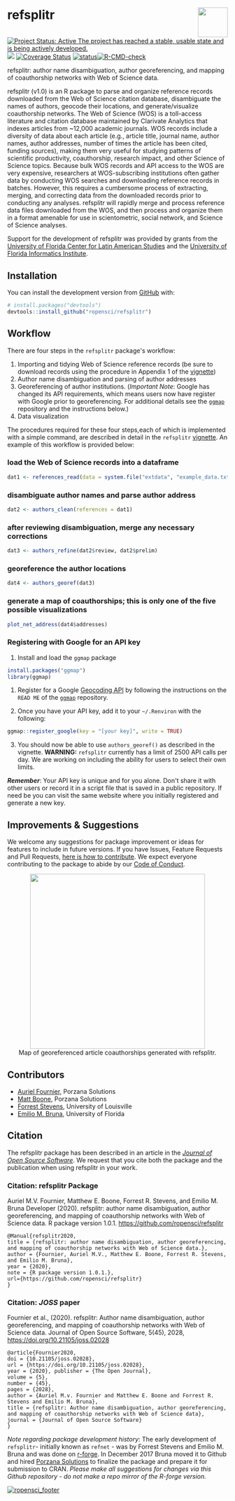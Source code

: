 # refsplitr <img src="man/figures/logo.png" align="right" height="68" />
<!-- badges: start -->

[![Project Status: Active The project has reached a stable, usable state and is being actively developed.](http://www.repostatus.org/badges/latest/active.svg)](http://www.repostatus.org/#active)[![](https://badges.ropensci.org/256_status.svg)](https://github.com/ropensci/onboarding/issues/256)
[![Coverage Status](https://coveralls.io/repos/github/ropensci/refsplitr/badge.svg?branch=master)](https://coveralls.io/github/ropensci/refsplitr?branch=master)
[![status](https://joss.theoj.org/papers/3e46a4970fea0da996251617d2fa85ca/status.svg)](https://joss.theoj.org/papers/3e46a4970fea0da996251617d2fa85ca)[![R-CMD-check](https://github.com/embruna/refsplitr/workflows/R-CMD-check/badge.svg)](https://github.com/embruna/refsplitr/actions)
<!-- badges: end -->
             
refsplitr: author name disambiguation, author georeferencing, and mapping of coauthorship networks with Web of Science data. 

refsplitr (v1.0) is an R package to parse and organize reference records downloaded from the Web of Science citation database, disambiguate the names of authors, geocode their locations, and generate/visualize coauthorship networks. The Web of Science (WOS) is a toll-access literature and citation database maintained by Clarivate Analytics that indexes articles from ~12,000 academic journals. WOS records  include a diversity of data about each article (e.g., article title, journal name, author names, author addresses, number of times the article has been cited, funding sources), making them very useful for studying patterns of scientific productivity, coauthorship, research impact, and other Science of Science topics. Because bulk WOS records and API access to the WOS are very expensive, researchers at WOS-subscribing institutions often gather data by conducting WOS searches and downloading reference records in batches. However, this requires a cumbersome process of extracting, merging, and correcting data from the downloaded records prior to conducting any analyses. refsplitr will rapidly merge and process reference data files downloaded from the WOS, and then process and organize them in a format amenable for use in scientometric, social network, and Science of Science analyses. 

Support for the development of refsplitr was provided by grants from the [University of Florida Center for Latin American Studies](http://www.latam.ufl.edu/) and the [University of Florida Informatics Institute](https://informatics.institute.ufl.edu/).

## Installation

You can install the development version from [GitHub](https://github.com/) with:

``` r
# install.packages("devtools")
devtools::install_github("ropensci/refsplitr")
```

## Workflow

There are four steps in the `refsplitr` package's workflow:

1.  Importing and tidying Web of Science reference records (be sure to download records using the procedure in Appendix 1 of the [vignette](https://docs.ropensci.org/refsplitr/articles/refsplitr.html))
2.  Author name disambiguation and parsing of author addresses
3.  Georeferencing of author institutions. (*Important Note*: Google has changed its API requirements, which means users now have register with Google prior to georeferencing. For additional details see the [`ggmap`](https://github.com/dkahle/ggmap) repository and the instructions below.)
4.  Data visualization

The procedures required for these four steps,each of which is implemented with a simple command, are described in detail in the `refsplitr` [vignette](https://docs.ropensci.org/refsplitr/articles/refsplitr.html). An example of this workflow is provided below:


### load the Web of Science records into a dataframe
```r 
dat1 <- references_read(data = system.file("extdata", "example_data.txt", package = "refsplitr"), dir = FALSE)  
```
### disambiguate author names and parse author address
```r 
dat2 <- authors_clean(references = dat1)
```

### after reviewing disambiguation, merge any necessary corrections
```r 
dat3 <- authors_refine(dat2$review, dat2$prelim)
```
### georeference the author locations
```r 
dat4 <- authors_georef(dat3)
```
### generate a map of coauthorships; this is only one of the five possible visualizations  
```r 
plot_net_address(dat4$addresses) 
```

### Registering with Google for an API key

1.  Install and load the `ggmap` package  

```r
install.packages("ggmap")
library(ggmap)
```

1.  Register for a Google [Geocoding API](https://developers.google.com/maps/documentation/geocoding/overview) by following the instructions on the `READ ME` of the [`ggmap`](https://github.com/dkahle/ggmap) repository.

2.  Once you have your API key, add it to your `~/.Renviron` with the following:

```r 
ggmap::register_google(key = "[your key]", write = TRUE)
```

3. You should now be able to use `authors_georef()` as described in the vignette. **WARNING:** `refsplitr` currently has a limit of 2500 API calls per day. We are working on including the ability for users to select their own limits.

***Remember***: Your API key is unique and for you alone. Don't share it with other users or record it in a script file that is saved in a public repository. If need be you can visit the same website where you initially registered and generate a new key.


## Improvements & Suggestions

We welcome any suggestions for package improvement or ideas for features to include in future versions. If you have Issues, Feature Requests and Pull Requests, [here is how to contribute](https://github.com/ropensci/refsplitr/blob/master/CONTRIBUTING.md). We expect everyone contributing to the package to abide by our [Code of Conduct](https://github.com/ropensci/refsplitr/blob/master/CODE_OF_CONDUCT.md). 

<center>
<img src="man/figures/coauthor_connections_BITR.png" height="400">
</center>
<center>
Map of georeferenced article coauthorships generated with refsplitr.
</center>


## Contributors
* [Auriel Fournier](https://github.com/aurielfournier), Porzana Solutions
* [Matt Boone](https://github.com/birderboone), Porzana Solutions
* [Forrest Stevens](http://forreststevens.com/teaching/research.html), University of Louisville
* [Emilio M. Bruna](https://github.com/embruna), University of Florida

## Citation

The refsplitr package has been described in an article in the [_Journal of Open Source Software_](https://joss.theoj.org/papers/10.21105/joss.02028). We request that you cite both the package and the publication when using refsplitr in your work.

### Citation: refsplitr Package

Auriel M.V. Fournier, Matthew E. Boone, Forrest R. Stevens, and 
    Emilio M. Bruna Developer (2020). refsplitr: author name disambiguation, author 
    georeferencing, and mapping of coauthorship networks with Web of Science 
    data. R package version 1.0.1. https://github.com/ropensci/refsplitr
  
    @Manual{refsplitr2020,
    title = {refsplitr: author name disambiguation, author georeferencing, 
    and mapping of coauthorship networks with Web of Science data.},
    author = {Fournier, Auriel M.V., Matthew E. Boone, Forrest R. Stevens, and Emilio M. Bruna},
    year = {2020},
    note = {R package version 1.0.1.},
    url={https://github.com/ropensci/refsplitr}
    }
    
### Citation: _JOSS_ paper

Fournier et al., (2020). refsplitr: Author name disambiguation, author georeferencing, and mapping of coauthorship networks with Web of Science data. Journal of Open Source Software, 5(45), 2028, https://doi.org/10.21105/joss.02028

    @article{Fournier2020, 
    doi = {10.21105/joss.02028}, 
    url = {https://doi.org/10.21105/joss.02028}, 
    year = {2020}, publisher = {The Open Journal}, 
    volume = {5}, 
    number = {45}, 
    pages = {2028}, 
    author = {Auriel M.v. Fournier and Matthew E. Boone and Forrest R. Stevens and Emilio M. Bruna}, 
    title = {refsplitr: Author name disambiguation, author georeferencing, and mapping of coauthorship networks with Web of Science data}, 
    journal = {Journal of Open Source Software}
    }

_Note regarding package development history_: The early development of `refsplitr`- initially known as `refnet` - was by Forrest Stevens and Emilio M. Bruna and was done on [r-forge](https://r-forge.r-project.org/projects/refnet/). In December 2017 Bruna moved it to Github and hired [Porzana Solutions](https://github.com/aurielfournier) to finalize the package and prepare it for submission to CRAN.  _Please make all suggestions for changes via this Github repository - do not make a repo mirror of the R-forge version._

[![ropensci_footer](https://ropensci.org/public_images/ropensci_footer.png)](https://ropensci.org)

